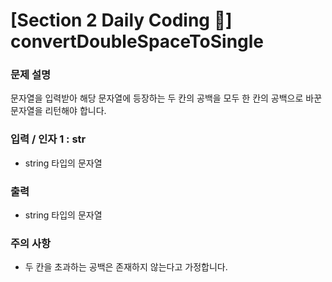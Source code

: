 # [Section 2 Daily Coding 🌟] convertDoubleSpaceToSingle

### 문제 설명

<p>문자열을 입력받아 해당 문자열에 등장하는 두 칸의 공백을 모두 한 칸의 공백으로 바꾼 문자열을 리턴해야 합니다.</p>

### 입력 / 인자 1 : str

 <ul>
    <li>string 타입의 문자열</li>
 </ul>

### 출력

 <ul>
    <li>string 타입의 문자열</li>
 </ul>

### 주의 사항

 <ul>
    <li>두 칸을 초과하는 공백은 존재하지 않는다고 가정합니다.</li>
 </ul>
